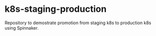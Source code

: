 # k8s-staging-production
Repository to demostrate promotion from staging k8s to production k8s using Spinnaker.
